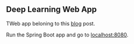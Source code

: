 ## Deep Learning Web App
TWeb app beloning to this [blog](https://ordina-jtech.github.io/adding-image-classification-with-deeplearning4j/) post.


Run the Spring Boot app and go to [localhost:8080](http://localhost:8080).
